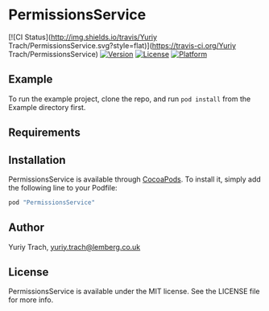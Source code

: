 # PermissionsService

[![CI Status](http://img.shields.io/travis/Yuriy Trach/PermissionsService.svg?style=flat)](https://travis-ci.org/Yuriy Trach/PermissionsService)
[![Version](https://img.shields.io/cocoapods/v/PermissionsService.svg?style=flat)](http://cocoapods.org/pods/PermissionsService)
[![License](https://img.shields.io/cocoapods/l/PermissionsService.svg?style=flat)](http://cocoapods.org/pods/PermissionsService)
[![Platform](https://img.shields.io/cocoapods/p/PermissionsService.svg?style=flat)](http://cocoapods.org/pods/PermissionsService)

## Example

To run the example project, clone the repo, and run `pod install` from the Example directory first.

## Requirements

## Installation

PermissionsService is available through [CocoaPods](http://cocoapods.org). To install
it, simply add the following line to your Podfile:

```ruby
pod "PermissionsService"
```

## Author

Yuriy Trach, yuriy.trach@lemberg.co.uk

## License

PermissionsService is available under the MIT license. See the LICENSE file for more info.

